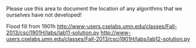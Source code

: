 Please use this area to document the location of any algorithms that we ourselves have not developed!

Flood fill from 1901h
http://www-users.cselabs.umn.edu/classes/Fall-2013/csci1901H/labs/lab11-solution.py
http://www-users.cselabs.umn.edu/classes/Fall-2013/csci1901H/labs/lab12-solution.py
